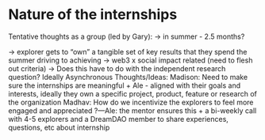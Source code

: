 # Nature of the internships

Tentative thoughts as a group (led by Gary): → in summer - 2.5 months?

→ explorer gets to “own” a tangible set of key results that they spend the summer driving to achieving
→ web3 x social impact related (need to flesh out criteria)
→ Does this have to do with the independent research question?
   Ideally
Asynchronous Thoughts/Ideas: Madison: Need to make sure the internships are meaningful  + Ale - aligned with their goals and interests, ideally they own a specific project, product, feature or research of the organization
Madhav: How do we incentivize the explorers to feel more engaged and appreciated ?—Ale: the mentor ensures this + a bi-weekly call with 4-5 explorers and a DreamDAO member to share experiences, questions, etc about internship